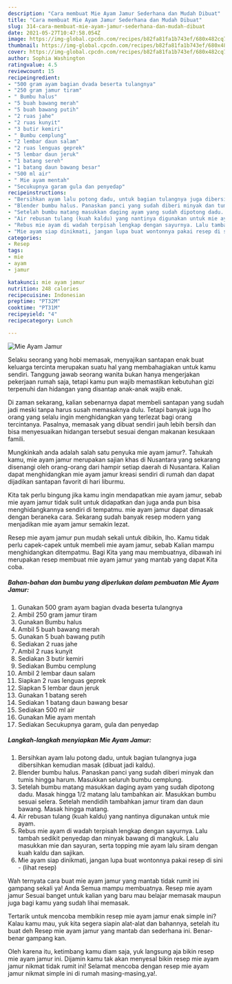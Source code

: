 ```yaml
---
description: "Cara membuat Mie Ayam Jamur Sederhana dan Mudah Dibuat"
title: "Cara membuat Mie Ayam Jamur Sederhana dan Mudah Dibuat"
slug: 314-cara-membuat-mie-ayam-jamur-sederhana-dan-mudah-dibuat
date: 2021-05-27T10:47:58.054Z
image: https://img-global.cpcdn.com/recipes/b82fa81fa1b743ef/680x482cq70/mie-ayam-jamur-foto-resep-utama.jpg
thumbnail: https://img-global.cpcdn.com/recipes/b82fa81fa1b743ef/680x482cq70/mie-ayam-jamur-foto-resep-utama.jpg
cover: https://img-global.cpcdn.com/recipes/b82fa81fa1b743ef/680x482cq70/mie-ayam-jamur-foto-resep-utama.jpg
author: Sophia Washington
ratingvalue: 4.5
reviewcount: 15
recipeingredient:
- "500 gram ayam bagian dvada beserta tulangnya"
- "250 gram jamur tiram"
- " Bumbu halus"
- "5 buah bawang merah"
- "5 buah bawang putih"
- "2 ruas jahe"
- "2 ruas kunyit"
- "3 butir kemiri"
- " Bumbu cemplung"
- "2 lembar daun salam"
- "2 ruas lenguas geprek"
- "5 lembar daun jeruk"
- "1 batang sereh"
- "1 batang daun bawang besar"
- "500 ml air"
- " Mie ayam mentah"
- "Secukupnya garam gula dan penyedap"
recipeinstructions:
- "Bersihkan ayam lalu potong dadu, untuk bagian tulangnya juga dibersihkan kemudian masak (dibuat jadi kaldu)."
- "Blender bumbu halus. Panaskan panci yang sudah diberi minyak dan tumis hingga harum. Masukkan seluruh bumbu cemplung."
- "Setelah bumbu matang masukkan daging ayam yang sudah dipotong dadu. Masak hingga 1/2 matang lalu tambahkan air. Masukkan bumbu sesuai selera. Setelah mendidih tambahkan jamur tiram dan daun bawang. Masak hingga matang."
- "Air rebusan tulang (kuah kaldu) yang nantinya digunakan untuk mie ayam."
- "Rebus mie ayam di wadah terpisah lengkap dengan sayurnya. Lalu tambah sedikit penyedap dan minyak bawang di mangkuk. Lalu masukkan mie dan sayuran, serta topping mie ayam lalu siram dengan kuah kaldu dan sajikan."
- "Mie ayam siap dinikmati, jangan lupa buat wontonnya pakai resep di sini           (lihat resep)"
categories:
- Resep
tags:
- mie
- ayam
- jamur

katakunci: mie ayam jamur 
nutrition: 248 calories
recipecuisine: Indonesian
preptime: "PT32M"
cooktime: "PT31M"
recipeyield: "4"
recipecategory: Lunch

---
```



![Mie Ayam Jamur](https://img-global.cpcdn.com/recipes/b82fa81fa1b743ef/680x482cq70/mie-ayam-jamur-foto-resep-utama.jpg)

Selaku seorang yang hobi memasak, menyajikan santapan enak buat keluarga tercinta merupakan suatu hal yang membahagiakan untuk kamu sendiri. Tanggung jawab seorang  wanita bukan hanya mengerjakan pekerjaan rumah saja, tetapi kamu pun wajib memastikan kebutuhan gizi terpenuhi dan hidangan yang disantap anak-anak wajib enak.

Di zaman  sekarang, kalian sebenarnya dapat membeli santapan yang sudah jadi meski tanpa harus susah memasaknya dulu. Tetapi banyak juga lho orang yang selalu ingin menghidangkan yang terlezat bagi orang tercintanya. Pasalnya, memasak yang dibuat sendiri jauh lebih bersih dan bisa menyesuaikan hidangan tersebut sesuai dengan makanan kesukaan famili. 



Mungkinkah anda adalah salah satu penyuka mie ayam jamur?. Tahukah kamu, mie ayam jamur merupakan sajian khas di Nusantara yang sekarang disenangi oleh orang-orang dari hampir setiap daerah di Nusantara. Kalian dapat menghidangkan mie ayam jamur kreasi sendiri di rumah dan dapat dijadikan santapan favorit di hari liburmu.

Kita tak perlu bingung jika kamu ingin mendapatkan mie ayam jamur, sebab mie ayam jamur tidak sulit untuk didapatkan dan juga anda pun bisa menghidangkannya sendiri di tempatmu. mie ayam jamur dapat dimasak dengan beraneka cara. Sekarang sudah banyak resep modern yang menjadikan mie ayam jamur semakin lezat.

Resep mie ayam jamur pun mudah sekali untuk dibikin, lho. Kamu tidak perlu capek-capek untuk membeli mie ayam jamur, sebab Kalian mampu menghidangkan ditempatmu. Bagi Kita yang mau membuatnya, dibawah ini merupakan resep membuat mie ayam jamur yang mantab yang dapat Kita coba.

<!--inarticleads1-->

##### Bahan-bahan dan bumbu yang diperlukan dalam pembuatan Mie Ayam Jamur:

1. Gunakan 500 gram ayam bagian dvada beserta tulangnya
1. Ambil 250 gram jamur tiram
1. Gunakan  Bumbu halus
1. Ambil 5 buah bawang merah
1. Gunakan 5 buah bawang putih
1. Sediakan 2 ruas jahe
1. Ambil 2 ruas kunyit
1. Sediakan 3 butir kemiri
1. Sediakan  Bumbu cemplung
1. Ambil 2 lembar daun salam
1. Siapkan 2 ruas lenguas geprek
1. Siapkan 5 lembar daun jeruk
1. Gunakan 1 batang sereh
1. Sediakan 1 batang daun bawang besar
1. Sediakan 500 ml air
1. Gunakan  Mie ayam mentah
1. Sediakan Secukupnya garam, gula dan penyedap




<!--inarticleads2-->

##### Langkah-langkah menyiapkan Mie Ayam Jamur:

1. Bersihkan ayam lalu potong dadu, untuk bagian tulangnya juga dibersihkan kemudian masak (dibuat jadi kaldu).
1. Blender bumbu halus. Panaskan panci yang sudah diberi minyak dan tumis hingga harum. Masukkan seluruh bumbu cemplung.
1. Setelah bumbu matang masukkan daging ayam yang sudah dipotong dadu. Masak hingga 1/2 matang lalu tambahkan air. Masukkan bumbu sesuai selera. Setelah mendidih tambahkan jamur tiram dan daun bawang. Masak hingga matang.
1. Air rebusan tulang (kuah kaldu) yang nantinya digunakan untuk mie ayam.
1. Rebus mie ayam di wadah terpisah lengkap dengan sayurnya. Lalu tambah sedikit penyedap dan minyak bawang di mangkuk. Lalu masukkan mie dan sayuran, serta topping mie ayam lalu siram dengan kuah kaldu dan sajikan.
1. Mie ayam siap dinikmati, jangan lupa buat wontonnya pakai resep di sini -           (lihat resep)




Wah ternyata cara buat mie ayam jamur yang mantab tidak rumit ini gampang sekali ya! Anda Semua mampu membuatnya. Resep mie ayam jamur Sesuai banget untuk kalian yang baru mau belajar memasak maupun juga bagi kamu yang sudah lihai memasak.

Tertarik untuk mencoba membikin resep mie ayam jamur enak simple ini? Kalau kamu mau, yuk kita segera siapin alat-alat dan bahannya, setelah itu buat deh Resep mie ayam jamur yang mantab dan sederhana ini. Benar-benar gampang kan. 

Oleh karena itu, ketimbang kamu diam saja, yuk langsung aja bikin resep mie ayam jamur ini. Dijamin kamu tak akan menyesal bikin resep mie ayam jamur nikmat tidak rumit ini! Selamat mencoba dengan resep mie ayam jamur nikmat simple ini di rumah masing-masing,ya!.

